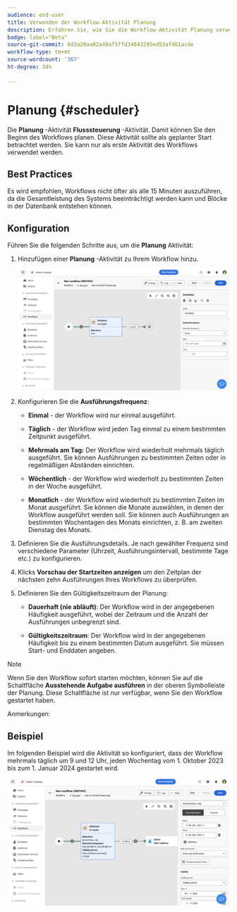 ```yaml
---
audience: end-user
title: Verwenden der Workflow-Aktivität Planung
description: Erfahren Sie, wie Sie die Workflow-Aktivität Planung verwenden.
badge: label="Beta"
source-git-commit: 0d3a20aa02a48af5ffd34843295ed53afd61acde
workflow-type: tm+mt
source-wordcount: '367'
ht-degree: 34%

---
```



# Planung {#scheduler}

<!--
>[!CONTEXTUALHELP]
>id="acw_orchestration_schedule_options"
>title="Scheduler activity"
>abstract="The Scheduler activity allows you..."
-->

Die **Planung** -Aktivität **Flusssteuerung** -Aktivität. Damit können Sie den Beginn des Workflows planen. Diese Aktivität sollte als geplanter Start betrachtet werden. Sie kann nur als erste Aktivität des Workflows verwendet werden.

## Best Practices

Es wird empfohlen, Workflows nicht öfter als alle 15 Minuten auszuführen, da die Gesamtleistung des Systems beeinträchtigt werden kann und Blöcke in der Datenbank entstehen können.

## Konfiguration

Führen Sie die folgenden Schritte aus, um die **Planung** Aktivität:

1. Hinzufügen einer **Planung** -Aktivität zu Ihrem Workflow hinzu.

   ![](../assets/workflow-scheduler.png)

1. Konfigurieren Sie die **Ausführungsfrequenz**:

   * **Einmal** - der Workflow wird nur einmal ausgeführt.

   * **Täglich** - der Workflow wird jeden Tag einmal zu einem bestimmten Zeitpunkt ausgeführt.

   * **Mehrmals am Tag:** Der Workflow wird wiederholt mehrmals täglich ausgeführt. Sie können Ausführungen zu bestimmten Zeiten oder in regelmäßigen Abständen einrichten.

   * **Wöchentlich** - der Workflow wird wiederholt zu bestimmten Zeiten in der Woche ausgeführt.

   * **Monatlich** - der Workflow wird wiederholt zu bestimmten Zeiten im Monat ausgeführt. Sie können die Monate auswählen, in denen der Workflow ausgeführt werden soll. Sie können auch Ausführungen an bestimmten Wochentagen des Monats einrichten, z. B. am zweiten Dienstag des Monats.

1. Definieren Sie die Ausführungsdetails. Je nach gewählter Frequenz sind verschiedene Parameter (Uhrzeit, Ausführungsintervall, bestimmte Tage etc.) zu konfigurieren.

1. Klicks **Vorschau der Startzeiten anzeigen** um den Zeitplan der nächsten zehn Ausführungen Ihres Workflows zu überprüfen.

1. Definieren Sie den Gültigkeitszeitraum der Planung:

   * **Dauerhaft (nie abläuft)**: Der Workflow wird in der angegebenen Häufigkeit ausgeführt, wobei der Zeitraum und die Anzahl der Ausführungen unbegrenzt sind.

   * **Gültigkeitszeitraum**: Der Workflow wird in der angegebenen Häufigkeit bis zu einem bestimmten Datum ausgeführt. Sie müssen Start- und Enddaten angeben.

>[!NOTE]
>
>Wenn Sie den Workflow sofort starten möchten, können Sie auf die Schaltfläche **Ausstehende Aufgabe ausführen** in der oberen Symbolleiste der Planung. Diese Schaltfläche ist nur verfügbar, wenn Sie den Workflow gestartet haben.

Anmerkungen:


## Beispiel

Im folgenden Beispiel wird die Aktivität so konfiguriert, dass der Workflow mehrmals täglich um 9 und 12 Uhr, jeden Wochentag vom 1. Oktober 2023 bis zum 1. Januar 2024 gestartet wird.

![](../assets/workflow-scheduler2.png)



